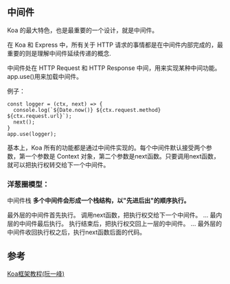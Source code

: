 ## 中间件
Koa 的最大特色，也是最重要的一个设计，就是中间件。

在 Koa 和 Express 中，所有关于 HTTP 请求的事情都是在中间件内部完成的，最重要的则是理解中间件延续传递的概念.

中间件处在 HTTP Request 和 HTTP Response 中间，用来实现某种中间功能。app.use()用来加载中间件。


例子：


```
const logger = (ctx, next) => {
  console.log(`${Date.now()} ${ctx.request.method} ${ctx.request.url}`);
  next();
}
app.use(logger);
```



基本上，Koa 所有的功能都是通过中间件实现的。每个中间件默认接受两个参数，第一个参数是 Context 对象，第二个参数是next函数。只要调用next函数，就可以把执行权转交给下一个中间件。

### 洋葱圈模型：
中间件栈
**多个中间件会形成一个栈结构，以"先进后出"的顺序执行。**

最外层的中间件首先执行。
调用next函数，把执行权交给下一个中间件。
...
最内层的中间件最后执行。
执行结束后，把执行权交回上一层的中间件。
...
最外层的中间件收回执行权之后，执行next函数后面的代码。


## 参考
[Koa框架教程(阮一峰)](http://www.ruanyifeng.com/blog/2017/08/koa.html)


